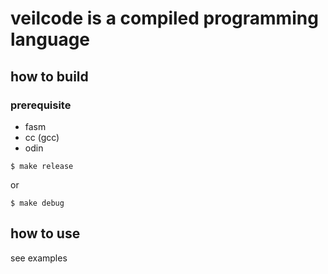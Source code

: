 # veilcode is a compiled programming language
## how to build
### prerequisite
- fasm
- cc (gcc)
- odin

```console
$ make release
```
or
```console
$ make debug
```
## how to use
see examples
